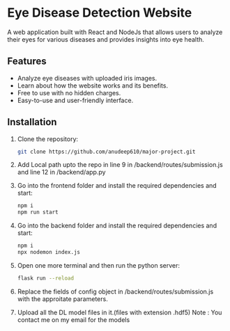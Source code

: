 # Eye Disease Detection Website

A web application built with React and NodeJs that allows users to analyze their eyes for various diseases and provides insights into eye health.

## Features

- Analyze eye diseases with uploaded iris images.
- Learn about how the website works and its benefits.
- Free to use with no hidden charges.
- Easy-to-use and user-friendly interface.

## Installation

1. Clone the repository:

   ```bash
   git clone https://github.com/anudeep610/major-project.git
   ```
2. Add Local path upto the repo in 
    line 9 in /backend/routes/submission.js and
    line 12 in /backend/app.py
3. Go into the frontend folder and install the required dependencies and start:
    ```bash
    npm i
    npm run start
    ```
4. Go into the backend folder and install the required dependencies and start:

    ```bash
    npm i
    npx nodemon index.js
    ```
5. Open one more terminal and then run the python server:

    ```bash
    flask run --reload
    ```
6. Replace the fields of config object in /backend/routes/submission.js with the approitate parameters.
7. Upload all the DL model files in it.(files with extension .hdf5)
    Note : You contact me on my email for the models
